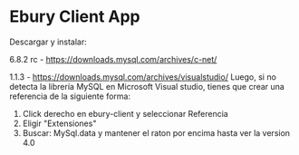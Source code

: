 # Ebury Client App

Descargar y instalar:

6.8.2 rc - https://downloads.mysql.com/archives/c-net/

1.1.3 - https://downloads.mysql.com/archives/visualstudio/
Luego, si no detecta la librería MySQL en Microsoft Visual studio, tienes que crear una referencia de la siguiente forma:

1. Click derecho en ebury-client y seleccionar Referencia
2. Eligir "Extensiones"
3. Buscar: MySql.data y mantener el raton por encima hasta ver la version 4.0
